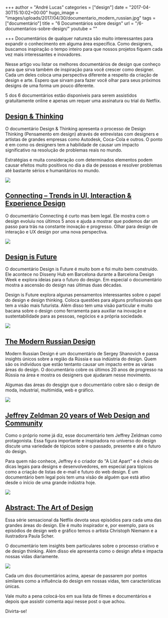 +++
author = "André Lucas"
categories = ["design"]
date = "2017-04-30T15:10:02+00:00"
hugo_image = "images/uploads/2017/04/30/documentario_modern_russian.jpg"
tags = ["documentário"]
title = "6 Documentários sobre design"
url = "/6-documentarios-sobre-design/"
youtube = ""

+++
Documentários de qualquer natureza são muito interessantes para expandir o conhecimento em alguma área específica. Como designers, buscamos inspiração o tempo inteiro para que nossos projetos fiquem cada vez mais interessantes e inovadores.

Nesse artigo vou listar os melhores documentários de design que conheço para que sirva também de inspiração para você crescer como designer. Cada um deles coloca uma perspectiva diferente a respeito da criação de design e arte. Espero que sirvam para fazer você olhar para seus próximos designs de uma forma um pouco diferente.

5 dos 6 documentários estão disponíveis para serem assistidos gratuitamente online e apenas um requer uma assinatura ou trial do Netflix.

## <a href="https://www.youtube.com/watch?v=Z_YwyMssN0Y" target="_blank" rel="noopener">Design &amp; Thinking</a>

O documentário Design & Thinking apresenta o processo de Design Thinking (Pensamento em design) através de entrevistas com designers e artistas de grandes empresas como Autodesk, Coca-Cola e outros. O ponto é em como os designers tem a habilidade de causar um impacto significativo na resolução de problemas reais no mundo.

Estratégias e muita consideração com determinados elementos podem causar efeitos muito positivos no dia a dia de pessoas e resolver problemas até bastante sérios e humanitários no mundo.

<a href="https://www.youtube.com/watch?v=Z_YwyMssN0Y" target="_blank" rel="noopener"></a><a href="https://www.youtube.com/watch?v=Z_YwyMssN0Y" target="_blank" rel="noopener"></a><a href="https://www.youtube.com/watch?v=Z_YwyMssN0Y" target="_blank" rel="noopener"></a><a href="https://www.youtube.com/watch?v=Z_YwyMssN0Y" target="_blank" rel="noopener"></a><a href="https://www.youtube.com/watch?v=Z_YwyMssN0Y" target="_blank" rel="noopener"><img src="images/uploads/2017/04/30/documentario_design_and_thinking.jpg" class="forestry--none forestry--none" style="float: none;"></a>

## <a href="https://www.youtube.com/watch?v=lciYKwVLTuk" target="_blank" rel="noopener">Connecting – Trends in UI, Interaction &amp; Experience Design</a>

O documentário Connecting é curto mas bem legal. Ele mostra com o design evoluiu nos últimos 5 anos e ajuda a mostrar que podemos dar um passo para trás na constante inovação e progresso. Olhar para design de interação e UX design por uma nova perspectiva.

<a href="https://www.youtube.com/watch?v=lciYKwVLTuk" target="_blank" rel="noopener"></a><a href="https://www.youtube.com/watch?v=lciYKwVLTuk" target="_blank" rel="noopener"></a><a href="https://www.youtube.com/watch?v=lciYKwVLTuk" target="_blank" rel="noopener"></a><a href="https://www.youtube.com/watch?v=lciYKwVLTuk" target="_blank" rel="noopener"><img src="images/uploads/2017/04/30/documentario_connecting.jpg" class="forestry--none forestry--none" style="float: none;"></a>

## <a href="https://www.youtube.com/watch?v=zodT9bCdIiI" target="_blank" rel="noopener">Design is Future</a>

O documentário Design is Future é muito bom e foi muito bem construído. Ele acontece no Disseny Hub em Barcelona durante a Barcelona Design Week e explora ideias para o futuro do design. Em especial o documentário mostra a ascensão do design nas últimas duas décadas.

Design is Future explora algunas pensamentos interessantes sobre o papel do design e design thinking. Coloca questões para alguns profissionais que tem a visão mais futurista. Além disso tem uma visão particular e muito bacana sobre o design como ferramenta para auxiliar na inovação e sustentabilidade para as pessoas, negócios e a própria sociedade.

<a href="https://www.youtube.com/watch?v=zodT9bCdIiI" target="_blank" rel="noopener"></a><a href="https://www.youtube.com/watch?v=zodT9bCdIiI" target="_blank" rel="noopener"></a><a href="https://www.youtube.com/watch?v=zodT9bCdIiI" target="_blank" rel="noopener"></a><a href="https://www.youtube.com/watch?v=zodT9bCdIiI" target="_blank" rel="noopener"><img src="images/uploads/2017/04/30/documentario_design_is_future.jpg" class="forestry--none forestry--none" style="float: none;"></a>

## <a href="https://www.youtube.com/watch?v=1GkOPUh3J_I" target="_blank" rel="noopener">The Modern Russian Design</a>

Modern Russian Design é um documentário de Sergey Shanovich e passa insights únicos sobre a região da Rússia e sua indústria do design. Quem são os indivíduos que estão tentanto causar um impacto entre as várias áreas do design. O documentário cobre os últimos 20 anos de progresso na Rússia na área e mostra os designers que ajudaram nesse movimento.

Algumas das áreas do desgign que o documentário cobre são o design de moda, industrial, multimídia, web e gráfico.

<a href="https://www.youtube.com/watch?v=1GkOPUh3J_I" target="_blank" rel="noopener"></a><a href="https://www.youtube.com/watch?v=1GkOPUh3J_I" target="_blank" rel="noopener"><img src="images/uploads/2017/04/30/documentario_modern_russian.jpg" class="forestry--none forestry--none" style="float: none;"></a>

## <a href="https://vimeo.com/104641191" target="_blank" rel="noopener">Jeffrey Zeldman 20 years of Web Design and Community</a>

Como o próprio nome já diz, esse documentário tem Jeffrey Zeldman como protagonista. Essa figura importante e inspiradora no universo do design discute uma variedade de tópicos sobre o passado, presente e até o futuro do design.

Para quem não conhece, Jeffrey é o criador do "A List Apart" e é cheio de dicas legais para designs e desenvolvedores, em especial para tópicos como a criação de listas de e-mail e futuro do web design. É um documentário bem legal pois tem uma visão de alguém que está ativo desde o início de uma grande indústra hoje.

<a href="https://vimeo.com/104641191" target="_blank" rel="noopener"></a><a href="https://vimeo.com/104641191" target="_blank" rel="noopener"><img src="images/uploads/2017/04/30/documentario_jeffey_zeldman.jpg" class="forestry--none forestry--none" style="float: none;"></a>

## <a href="https://www.youtube.com/watch?v=DYaq2sWTWAA" target="_blank" rel="noopener">Abstract: The Art of Design</a>

Essa série sensacional da Netflix devota seus episódios para cada uma das grandes áreas do design. Ele é muito inspirador e, por exemplo, para os episódios de design web e gráfico temos o artista Christoph Niemann e a ilustradora Paula Scher.

O documentário tem insights bem particulares sobre o processo criativo e de design thinking. Além disso ele apresenta como o design afeta e impacta nossas vidas diariamente.

<a href="https://www.youtube.com/watch?v=DYaq2sWTWAA" target="_blank" rel="noopener"><img src="images/uploads/2017/04/30/documentario_abstract.jpg" class="forestry--none forestry--none" style="float: none;"></a>

Cada um dos documentários acima, apesar de passarem por pontos similares como a influência do design em nossas vidas, tem características únicas.

Vale muito a pena colocá-los em sua lista de filmes e documentários e depois que assistir comenta aqui nesse post o que achou.

Divirta-se!